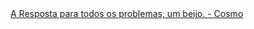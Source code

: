 <html>
    <a href = "https://chatgpt.com/?oai-dm=1">A Resposta para todos os problemas, um beijo. - Cosmo</a>
</html>
